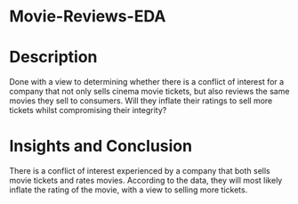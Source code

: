 # Movie-Reviews-EDA

# Description
Done with a view to determining whether there is a conflict of interest for a company that not only sells cinema movie tickets, but also reviews the same movies they sell to consumers. Will they inflate their ratings to sell more tickets whilst compromising their integrity?

# Insights and Conclusion
There is a conflict of interest experienced by a company that both sells movie tickets and rates movies.
According to the data, they will most likely inflate the rating of the movie, with a view to selling more tickets.
